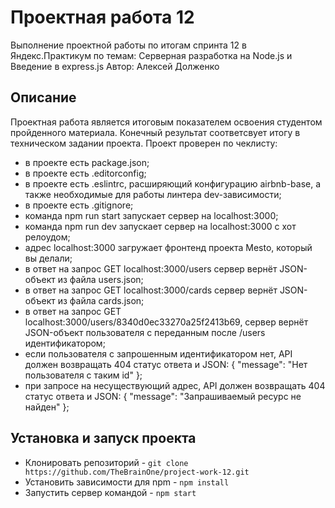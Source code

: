 # Проектная работа 12
Выполнение проектной работы по итогам спринта 12 в Яндекс.Практикум по темам: Серверная разработка на Node.js и Введение в express.js
Автор: Алексей Долженко  

## Описание
Проектная работа является итоговым показателем освоения студентом пройденного материала.
Конечный результат соответсвует итогу в техническом задании проекта.
Проект проверен по чеклисту:
* в проекте есть package.json;
* в проекте есть .editorconfig;
* в проекте есть .eslintrc, расширяющий конфигурацию airbnb-base, а также необходимые для работы линтера dev-зависимости;
* в проекте есть .gitignore;
* команда npm run start запускает сервер на localhost:3000;
* команда npm run dev запускает сервер на localhost:3000 с хот релоудом;
* адрес localhost:3000 загружает фронтенд проекта Mesto, который вы делали;
* в ответ на запрос GET localhost:3000/users сервер вернёт JSON-объект из файла users.json;
* в ответ на запрос GET localhost:3000/cards сервер вернёт JSON-объект из файла cards.json;
* в ответ на запрос GET localhost:3000/users/8340d0ec33270a25f2413b69, сервер вернёт JSON-объект пользователя с переданным после /users идентификатором;
* если пользователя с запрошенным идентификатором нет, API должен возвращать 404 статус ответа и JSON: { "message": "Нет пользователя с таким id" };
* при запросе на несуществующий адрес, API должен возвращать 404 статус ответа и JSON: { "message": "Запрашиваемый ресурс не найден" };

## Установка и запуск проекта
* Клонировать репозиторий - `git clone https://github.com/TheBrainOne/project-work-12.git`
* Установить зависимости для npm - `npm install`
* Запустить сервер командой - `npm start`
